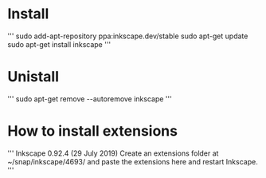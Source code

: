 # Install
'''
sudo add-apt-repository ppa:inkscape.dev/stable
sudo apt-get update
sudo apt-get install inkscape
'''
# Unistall
'''
sudo apt-get remove --autoremove inkscape
'''

# How to install extensions
'''
Inkscape 0.92.4 (29 July 2019)
Create an extensions folder at ~/snap/inkscape/4693/ and paste the extensions here and restart Inkscape.
'''
